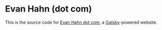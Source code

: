 Evan Hahn (dot com)
===================

This is the source code for [Evan Hahn dot com](https://evanhahn.com), a [Gatsby](https://www.gatsbyjs.org/)-powered website.
